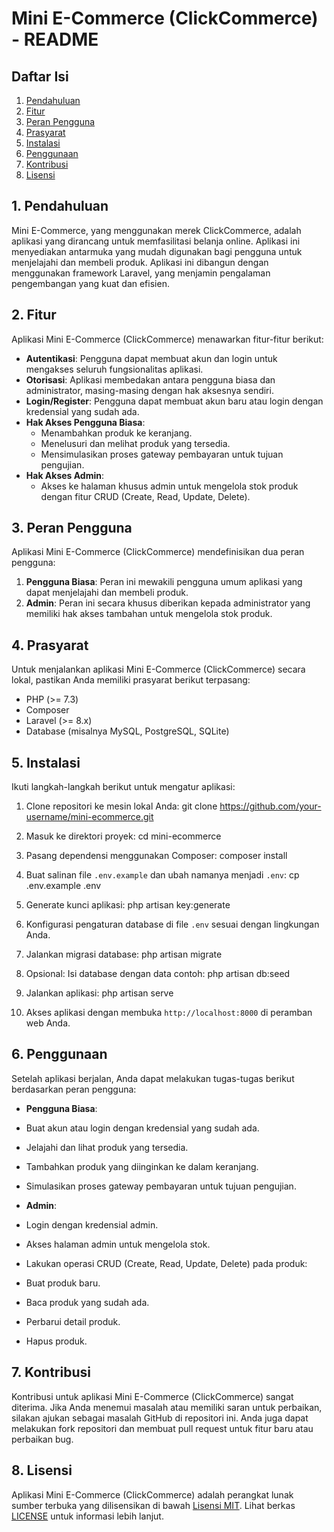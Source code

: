 # Mini E-Commerce (ClickCommerce) - README

## Daftar Isi
1. [Pendahuluan](#1-pendahuluan)
2. [Fitur](#2-fitur)
3. [Peran Pengguna](#3-peran-pengguna)
4. [Prasyarat](#4-prasyarat)
5. [Instalasi](#5-instalasi)
6. [Penggunaan](#6-penggunaan)
7. [Kontribusi](#7-kontribusi)
8. [Lisensi](#8-lisensi)

## 1. Pendahuluan
Mini E-Commerce, yang menggunakan merek ClickCommerce, adalah aplikasi yang dirancang untuk memfasilitasi belanja online. Aplikasi ini menyediakan antarmuka yang mudah digunakan bagi pengguna untuk menjelajahi dan membeli produk. Aplikasi ini dibangun dengan menggunakan framework Laravel, yang menjamin pengalaman pengembangan yang kuat dan efisien.

## 2. Fitur
Aplikasi Mini E-Commerce (ClickCommerce) menawarkan fitur-fitur berikut:

- **Autentikasi**: Pengguna dapat membuat akun dan login untuk mengakses seluruh fungsionalitas aplikasi.
- **Otorisasi**: Aplikasi membedakan antara pengguna biasa dan administrator, masing-masing dengan hak aksesnya sendiri.
- **Login/Register**: Pengguna dapat membuat akun baru atau login dengan kredensial yang sudah ada.
- **Hak Akses Pengguna Biasa**:
  - Menambahkan produk ke keranjang.
  - Menelusuri dan melihat produk yang tersedia.
  - Mensimulasikan proses gateway pembayaran untuk tujuan pengujian.
- **Hak Akses Admin**:
  - Akses ke halaman khusus admin untuk mengelola stok produk dengan fitur CRUD (Create, Read, Update, Delete).

## 3. Peran Pengguna
Aplikasi Mini E-Commerce (ClickCommerce) mendefinisikan dua peran pengguna:

1. **Pengguna Biasa**: Peran ini mewakili pengguna umum aplikasi yang dapat menjelajahi dan membeli produk.
2. **Admin**: Peran ini secara khusus diberikan kepada administrator yang memiliki hak akses tambahan untuk mengelola stok produk.

## 4. Prasyarat
Untuk menjalankan aplikasi Mini E-Commerce (ClickCommerce) secara lokal, pastikan Anda memiliki prasyarat berikut terpasang:

- PHP (>= 7.3)
- Composer
- Laravel (>= 8.x)
- Database (misalnya MySQL, PostgreSQL, SQLite)

## 5. Instalasi
Ikuti langkah-langkah berikut untuk mengatur aplikasi:

1. Clone repositori ke mesin lokal Anda:
git clone https://github.com/your-username/mini-ecommerce.git


2. Masuk ke direktori proyek:
cd mini-ecommerce


3. Pasang dependensi menggunakan Composer:
composer install


4. Buat salinan file `.env.example` dan ubah namanya menjadi `.env`:
cp .env.example .env


5. Generate kunci aplikasi:
php artisan key:generate


6. Konfigurasi pengaturan database di file `.env` sesuai dengan lingkungan Anda.

7. Jalankan migrasi database:
php artisan migrate


8. Opsional: Isi database dengan data contoh:
php artisan db:seed


9. Jalankan aplikasi:
php artisan serve


10. Akses aplikasi dengan membuka `http://localhost:8000` di peramban web Anda.

## 6. Penggunaan
Setelah aplikasi berjalan, Anda dapat melakukan tugas-tugas berikut berdasarkan peran pengguna:

- **Pengguna Biasa**:
- Buat akun atau login dengan kredensial yang sudah ada.
- Jelajahi dan lihat produk yang tersedia.
- Tambahkan produk yang diinginkan ke dalam keranjang.
- Simulasikan proses gateway pembayaran untuk tujuan pengujian.

- **Admin**:
- Login dengan kredensial admin.
- Akses halaman admin untuk mengelola stok.
- Lakukan operasi CRUD (Create, Read, Update, Delete) pada produk:
 - Buat produk baru.
 - Baca produk yang sudah ada.
 - Perbarui detail produk.
 - Hapus produk.

## 7. Kontribusi
Kontribusi untuk aplikasi Mini E-Commerce (ClickCommerce) sangat diterima. Jika Anda menemui masalah atau memiliki saran untuk perbaikan, silakan ajukan sebagai masalah GitHub di repositori ini. Anda juga dapat melakukan fork repositori dan membuat pull request untuk fitur baru atau perbaikan bug.

## 8. Lisensi
Aplikasi Mini E-Commerce (ClickCommerce) adalah perangkat lunak sumber terbuka yang dilisensikan di bawah [Lisensi MIT](https://opensource.org/licenses/MIT). Lihat berkas [LICENSE](LICENSE) untuk informasi lebih lanjut.

